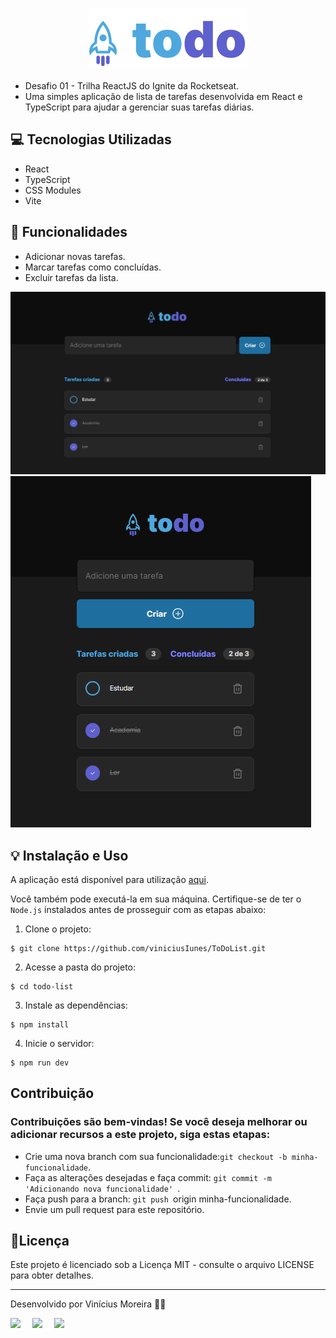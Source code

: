 <h1 align="center" style="text-align: center;">
  <img alt="Logo do ToDo" src="./src/assets/logo.svg" style="vertical-align: middle;">
</h1>

- Desafio 01 - Trilha ReactJS do Ignite da Rocketseat.
- Uma simples aplicação de lista de tarefas desenvolvida em React e TypeScript para ajudar a gerenciar suas tarefas diárias.

## 💻 Tecnologias Utilizadas

- React
- TypeScript
- CSS Modules
- Vite

## 📁 Funcionalidades

- Adicionar novas tarefas.
- Marcar tarefas como concluídas.
- Excluir tarefas da lista.

![Alt text](image.png)
![Alt text](image-1.png)

## 💡 Instalação e Uso

A aplicação está disponível para utilização [aqui](https://to-do-list-ihb1qc3j6-viniciusiunes.vercel.app/).

Você também pode executá-la em sua máquina. Certifique-se de ter o `Node.js` instalados antes de prosseguir com as etapas abaixo:

1. Clone o projeto:

```
$ git clone https://github.com/viniciusIunes/ToDoList.git
```

2. Acesse a pasta do projeto:

```
$ cd todo-list
```

3. Instale as dependências:

```
$ npm install
```

4. Inicie o servidor:

```
$ npm run dev
```

## Contribuição

### Contribuições são bem-vindas! Se você deseja melhorar ou adicionar recursos a este projeto, siga estas etapas:

- Crie uma nova branch com sua funcionalidade:`git checkout -b minha-funcionalidade`.
- Faça as alterações desejadas e faça commit: `git commit -m  'Adicionando nova funcionalidade' `.
- Faça push para a branch: `git push `origin minha-funcionalidade.
- Envie um pull request para este repositório.

## 📝Licença

Este projeto é licenciado sob a Licença MIT - consulte o arquivo LICENSE para obter detalhes.

---

Desenvolvido por Vinícius Moreira 👋🏾

<div style="display: flex;">
  <a href="https://www.linkedin.com/in/vin%C3%ADcius-moreira-01a398177/" target="_blank"><img src="https://img.shields.io/badge/-LinkedIn-%230077B5?style=for-the-badge&logo=linkedin&logoColor=white" style="margin-right: 2vw" target="_blank"></a>
  <a href="mailto:vinicius1054@gmail.com@gmail.com"><img src="https://img.shields.io/badge/-Gmail-%23333?style=for-the-badge&logo=gmail&logoColor=white" style="margin-right: 2vw" target="_blank"></a>
  <a href="https://www.instagram.com/_viniciusiunes/" target="_blank"><img src="https://img.shields.io/badge/-Instagram-%23E4405F?style=for-the-badge&logo=instagram&logoColor=white" target="_blank"></a>
</div>
